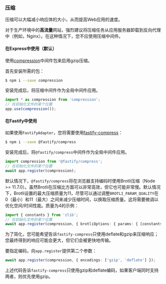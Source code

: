 ### 压缩

压缩可以大幅减小响应体的大小，从而提高Web应用的速度。

对于生产环境中的**高流量**网站，强烈建议将压缩任务从应用服务器卸载到反向代理中（例如，Nginx）。在这种情况下，您不应使用压缩中间件。

#### 在Express中使用（默认）

使用[compression](https://github.com/expressjs/compression)中间件包来启用gzip压缩。

首先安装所需的包：

```bash
$ npm i --save compression
```

安装完成后，将压缩中间件作为全局中间件应用。

```typescript
import * as compression from 'compression';
// 在初始化文件的某个位置
app.use(compression());
```

#### 在Fastify中使用

如果使用`FastifyAdapter`，您将需要使用[fastify-compress](https://github.com/fastify/fastify-compress)：

```bash
$ npm i --save @fastify/compress
```

安装完成后，将`@fastify/compress`中间件作为全局中间件应用。

```typescript
import compression from '@fastify/compress';
// 在初始化文件的某个位置
await app.register(compression);
```

默认情况下，`@fastify/compress`将在浏览器支持编码时使用Brotli压缩（Node >= 11.7.0）。虽然Brotli在压缩比方面可以非常高效，但它也可能非常慢。默认情况下，Brotli设置的最大压缩质量为11，尽管可以通过调整`BROTLI_PARAM_QUALITY`在0（最小）和11（最大）之间来减少压缩时间，以换取压缩质量。这将需要微调以优化空间/时间性能。质量为4的示例：

```typescript
import { constants } from 'zlib';
// 在初始化文件的某个位置
await app.register(compression, { brotliOptions: { params: { [constants.BROTLI_PARAM_QUALITY]: 4 } } });
```

为了简化，您可能希望告诉`fastify-compress`只使用deflate和gzip来压缩响应；您最终得到的响应可能会更大，但它们会被更快地传输。

要指定编码，向`app.register`提供第二个参数：

```typescript
await app.register(compression, { encodings: ['gzip', 'deflate'] });
```

上述代码告诉`fastify-compress`只使用gzip和deflate编码，如果客户端同时支持两者，则优先使用gzip。